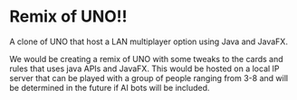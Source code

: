 # Remix of UNO!!
A clone of UNO that host a LAN multiplayer option using Java and JavaFX.

We would be creating a remix of UNO with some tweaks to the cards and rules that uses java APIs and JavaFX. This would be hosted on a local IP server that can be played with a group of people ranging from 3-8 and will be determined in the future if AI bots will be included. 
